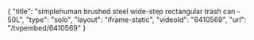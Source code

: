 {
    "title": "simplehuman brushed steel wide-step rectangular trash can - 50L",
    "type": "solo",
    "layout": "iframe-static",
    "videoId": "6410569",
    "url": "\/tvpembed\/6410569"
}